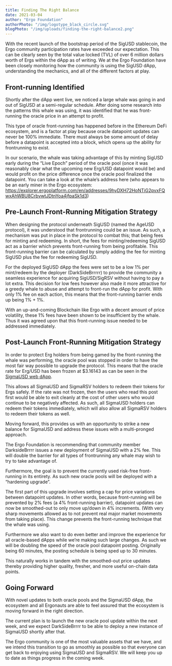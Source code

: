 ```yaml
---
title: Finding The Right Balance
date: 2021-03-04
author: "Ergo Foundation"
authorPhoto: "/img/logotype_black_circle.svg"
blogPhoto: "/img/uploads/finding-the-right-balance2.png"
---
```


With the recent launch of the bootstrap period of the SigUSD stablecoin, the Ergo community participation rates have exceeded our expectation. This can be clearly seen by the total value locked (TVL) of over 6 million dollars worth of Ergs within the dApp as of writing. We at the Ergo Foundation have been closely monitoring how the community is using the SigUSD dApp, understanding the mechanics, and all of the different factors at play.

## Front-running Identified

Shortly after the dApp went live, we noticed a large whale was going in and out of SigUSD at a semi-regular schedule. After doing some research into the patterns this whale was using, it was identified that he was front-running the oracle price in an attempt to profit.

This type of oracle front-running has happened before in the Ethereum DeFi ecosystem, and is a factor at play because oracle datapoint updates can never be 100% immediate. There must always be some amount of delay before a datapoint is accepted into a block, which opens up the ability for frontrunning to exist.

In our scenario, the whale was taking advantage of this by minting SigUSD early during the “Live Epoch” period of the oracle pool (once it was reasonably clear what the upcoming new Erg/USD datapoint would be) and would profit on the price difference once the oracle pool finalized the datapoint. You can take a look at the whale’s address here (who appears to be an early miner in the Ergo ecosystem: https://explorer.ergoplatform.com/en/addresses/9hyDXH72HoNTiG2pvxFQwxAhWBU8CrbvwtJDtnYoa4jfpaSk1d3) 

## Pre-Launch Front-Running Mitigation Strategy

When designing the protocol underneath SigUSD (named the AgeUSD protocol), it was understood that frontrunning could be an issue. As such, a mechanism was put in place in the protocol to combat this; that being fees for minting and redeeming. In short, the fees for minting/redeeming SigUSD act as a barrier which prevents front-running from being profitable. This front-running barrier can be calculated by simply adding the fee for minting SigUSD plus the fee for redeeming SigUSD.

For the deployed SigUSD dApp the fees were set to be a low 1% per mint/redeem by the deployer (DarkSideBrrrrr) to provide the community a seamless experience for acquiring SigUSD/SigRSV without having to pay a lot extra. This decision for low fees however also made it more attractive for a greedy whale to abuse and attempt to front-run the dApp for profit. With only 1% fee on each action, this means that the front-running barrier ends up being 1% + 1%.

With an up-and-coming Blockchain like Ergo with a decent amount of price volatility, these 1% fees have been shown to be insufficient by the whale. Thus it was agreed upon that this front-running issue needed to be addressed immediately.


## Post-Launch Front-Running Mitigation Strategy

In order to protect Erg holders from being gamed by the front-running the whale was performing, the oracle pool was stopped in order to have the most fair way possible to upgrade the protocol. This means that the oracle rate for Erg/USD has been frozen at $3.16143 as can be seen in the [SigmaUSD web dApp](https://sigmausd.io/#/stablecoin).

This allows all SigmaUSD and SigmaRSV holders to redeem their tokens for Ergs safely. If the rate was not frozen, then the users who read this post first would be able to exit cleanly at the cost of other users who would continue to be negatively affected. As such, all SigmaUSD holders can redeem their tokens immediately, which will also allow all SigmaRSV holders to redeem their tokens as well.

Moving forward, this provides us with an opportunity to strike a new balance for SigmaUSD and address these issues with a multi-pronged approach.

The Ergo Foundation is recommending that community member DarksideBrrrr issues a new deployment of SigmaUSD with a 2% fee. This will double the barrier for all types of frontrunning any whale may wish to try to take advantage of.

Furthermore, the goal is to prevent the currently used risk-free front-running in its entirety. As such new oracle pools will be deployed with a “hardening upgrade”.

The first part of this upgrade involves setting a cap for price variations between datapoint updates. In other words, because front-running will be prevented by 2% fees (a 4% front-running barrier), datapoint updates can now be smoothed-out to only move up/down in 4% increments. (With very sharp movements allowed as to not prevent real major market movements from taking place). This change prevents the front-running technique that the whale was using.

Furthermore we also want to do even better and improve the experience for all oracle-based dApps while we’re making such large changes. As such we will be doubling the speed of the oracle pool datapoint posting. Originally being 60 minutes, the posting schedule is being sped up to 30 minutes.

This naturally works in tandem with the smoothed-out price updates thereby providing higher quality, fresher, and more useful on-chain data points.


## Going Forward
 
With novel updates to both oracle pools and the SigmaUSD dApp, the ecosystem and all Ergonauts are able to feel assured that the ecosystem is moving forward in the right direction.

The current plan is to launch the new oracle pool update within the next week, and we expect DarkSideBrrrr to be able to deploy a new instance of SigmaUSD shortly after that.

The Ergo community is one of the most valuable assets that we have, and we intend this transition to go as smoothly as possible so that everyone can get back to enjoying using SigmaUSD and SigmaRSV. We will keep you up to date as things progress in the coming week.

